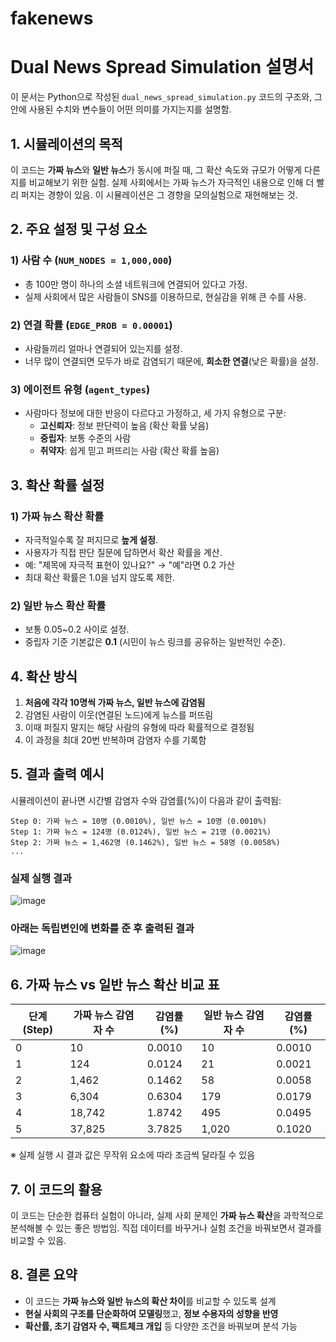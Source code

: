 # fakenews

# Dual News Spread Simulation 설명서

이 문서는 Python으로 작성된 `dual_news_spread_simulation.py` 코드의 구조와, 그 안에 사용된 수치와 변수들이 어떤 의미를 가지는지를 설명함. 


## 1. 시뮬레이션의 목적

이 코드는 **가짜 뉴스**와 **일반 뉴스**가 동시에 퍼질 때, 그 확산 속도와 규모가 어떻게 다른지를 비교해보기 위한 실험. 실제 사회에서는 가짜 뉴스가 자극적인 내용으로 인해 더 빨리 퍼지는 경향이 있음. 이 시뮬레이션은 그 경향을 모의실험으로 재현해보는 것.



## 2. 주요 설정 및 구성 요소

### 1) 사람 수 (`NUM_NODES = 1,000,000`)
- 총 100만 명이 하나의 소셜 네트워크에 연결되어 있다고 가정.
- 실제 사회에서 많은 사람들이 SNS를 이용하므로, 현실감을 위해 큰 수를 사용.

### 2) 연결 확률 (`EDGE_PROB = 0.00001`)
- 사람들끼리 얼마나 연결되어 있는지를 설정.
- 너무 많이 연결되면 모두가 바로 감염되기 때문에, **희소한 연결**(낮은 확률)을 설정.

### 3) 에이전트 유형 (`agent_types`)
- 사람마다 정보에 대한 반응이 다르다고 가정하고, 세 가지 유형으로 구분:
  - **고신뢰자**: 정보 판단력이 높음 (확산 확률 낮음)
  - **중립자**: 보통 수준의 사람
  - **취약자**: 쉽게 믿고 퍼뜨리는 사람 (확산 확률 높음)



## 3. 확산 확률 설정

### 1) 가짜 뉴스 확산 확률
- 자극적일수록 잘 퍼지므로 **높게 설정**.
- 사용자가 직접 판단 질문에 답하면서 확산 확률을 계산.
- 예: "제목에 자극적 표현이 있나요?" → "예"라면 0.2 가산
- 최대 확산 확률은 1.0을 넘지 않도록 제한.

### 2) 일반 뉴스 확산 확률
- 보통 0.05~0.2 사이로 설정.
- 중립자 기준 기본값은 **0.1** (시민이 뉴스 링크를 공유하는 일반적인 수준).



## 4. 확산 방식

1. **처음에 각각 10명씩 가짜 뉴스, 일반 뉴스에 감염됨**
2. 감염된 사람이 이웃(연결된 노드)에게 뉴스를 퍼뜨림
3. 이때 퍼질지 말지는 해당 사람의 유형에 따라 확률적으로 결정됨
4. 이 과정을 최대 20번 반복하며 감염자 수를 기록함



## 5. 결과 출력 예시

시뮬레이션이 끝나면 시간별 감염자 수와 감염률(%)이 다음과 같이 출력됨:

```
Step 0: 가짜 뉴스 = 10명 (0.0010%), 일반 뉴스 = 10명 (0.0010%)
Step 1: 가짜 뉴스 = 124명 (0.0124%), 일반 뉴스 = 21명 (0.0021%)
Step 2: 가짜 뉴스 = 1,462명 (0.1462%), 일반 뉴스 = 58명 (0.0058%)
...
```
### 실제 실행 결과
![image](https://github.com/user-attachments/assets/f22cea85-2618-4bc2-bc01-3ae02aadb72a)

### 아래는 독립변인에 변화를 준 후 출력된 결과
![image](https://github.com/user-attachments/assets/8a531fb0-2646-45c0-a752-ca12183b91d6)




## 6. 가짜 뉴스 vs 일반 뉴스 확산 비교 표

| 단계 (Step) | 가짜 뉴스 감염자 수 | 감염률 (%) | 일반 뉴스 감염자 수 | 감염률 (%) |
|-------------|----------------------|-------------|------------------------|-------------|
| 0           | 10                   | 0.0010      | 10                     | 0.0010      |
| 1           | 124                  | 0.0124      | 21                     | 0.0021      |
| 2           | 1,462                | 0.1462      | 58                     | 0.0058      |
| 3           | 6,304                | 0.6304      | 179                    | 0.0179      |
| 4           | 18,742               | 1.8742      | 495                    | 0.0495      |
| 5           | 37,825               | 3.7825      | 1,020                  | 0.1020      |

※ 실제 실행 시 결과 값은 무작위 요소에 따라 조금씩 달라질 수 있음



## 7. 이 코드의 활용

이 코드는 단순한 컴퓨터 실험이 아니라, 실제 사회 문제인 **가짜 뉴스 확산**을 과학적으로 분석해볼 수 있는 좋은 방법임.
직접 데이터를 바꾸거나 실험 조건을 바꿔보면서 결과를 비교할 수 있음.



## 8. 결론 요약

- 이 코드는 **가짜 뉴스와 일반 뉴스의 확산 차이**를 비교할 수 있도록 설계
- **현실 사회의 구조를 단순화하여 모델링**했고, **정보 수용자의 성향을 반영**
- **확산률, 초기 감염자 수, 팩트체크 개입** 등 다양한 조건을 바꿔보며 분석 가능

